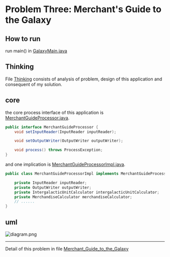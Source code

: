 # Problem Three: Merchant's Guide to the Galaxy

## How to run

run main() in [GalaxyMain.java](./src/main/java/two8g/galaxy/GalaxyMain.java)

## Thinking

File [Thinking](./Thinking.md) consists of analysis of problem, design of this application and consequent of my solution.

## core

the core process interface of this application is [MerchantGuideProcessor.java](./src/main/java/two8g/galaxy/process/MerchantGuideProcessor.java).
 
```java
public interface MerchantGuideProcessor {
    void setInputReader(InputReader inputReader);

    void setOutputWriter(OutputWriter outputWriter);

    void process() throws ProcessException;
}
```

and one implication is [MerchantGuideProcessorImpl.java](./src/main/java/two8g/galaxy/process/MerchantGuideProcessorImpl.java).

```java
public class MerchantGuideProcessorImpl implements MerchantGuideProcessor {

    private InputReader inputReader;
    private OutputWriter outputWriter;
    private IntergalacticUnitCalculator intergalacticUnitCalculator;
    private MerchandiseCalculator merchandiseCalculator;
    // ......
}
```

## uml

![diagram.png](./diagram.png)

---
Detail of this problem in file [Merchant_Guide_to_the_Galaxy](./Merchant_Guide_to_the_Galaxy.md)

